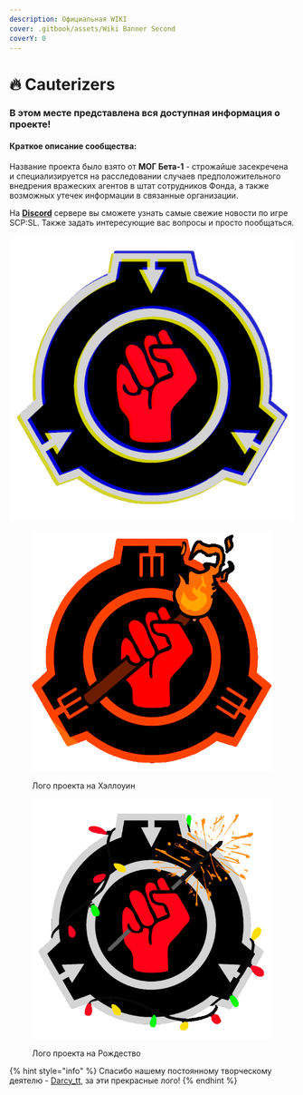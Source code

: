 ```yaml
---
description: Официальная WIKI
cover: .gitbook/assets/Wiki Banner Second
coverY: 0
---
```


# 🔥 Cauterizers

### В этом месте представлена вся доступная информация о проекте!

#### Краткое описание сообщества:

Название проекта было взято от **МОГ Бета-1** - строжайше засекречена и специализируется на расследовании случаев предположительного внедрения вражеских агентов в штат сотрудников Фонда, а также возможных утечек информации в связанные организации.

На [**Discord**](https://discord.com/invite/376sEKP2tX) сервере вы сможете узнать самые свежие новости по игре SCP:SL. Также задать интересующие вас вопросы и просто пообщаться.

<div>

<img src=".gitbook/assets/Discord Logo GIF" alt="Стандартное лого проекта">

 

<figure><img src=".gitbook/assets/Discord Logo Halloween GIF" alt=""><figcaption><p>Лого проекта на Хэллоуин </p></figcaption></figure>

 

<figure><img src=".gitbook/assets/Discord Logo Christmas GIF" alt=""><figcaption><p>Лого проекта на Рождество</p></figcaption></figure>

</div>

{% hint style="info" %}
Спасибо нашему постоянному творческому деятелю - [Darcy\_tt](https://darcytt0.tumblr.com/), за эти прекрасные лого!
{% endhint %}
